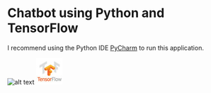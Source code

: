 # Chatbot using Python and TensorFlow

I recommend using the Python IDE [PyCharm](https://www.jetbrains.com/pycharm/) to run this application.

![alt text](https://raw.githubusercontent.com/heitorb/Chatbot_using_Python_and_TensorFlow/master/python.jpg) ![alt text](https://raw.githubusercontent.com/heitorb/Chatbot_using_Python_and_TensorFlow/master/tensorflow.jpg)
